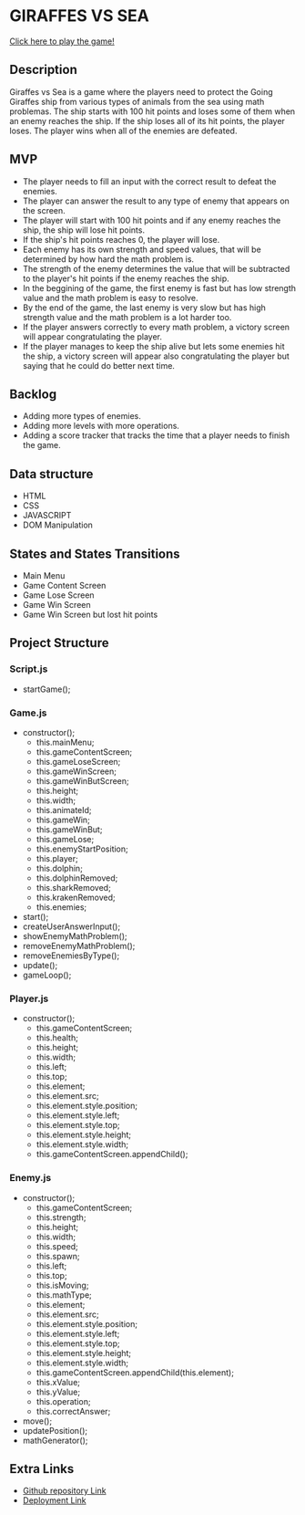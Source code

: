 # GIRAFFES VS SEA

[Click here to play the game!](https://giraffes-vs-sea.netlify.app/)

## Description
Giraffes vs Sea is a game where the players need to protect the Going Giraffes ship from various types of animals from the sea using math problemas. The ship starts with 100 hit points and loses some of them when an enemy reaches the ship. If the ship loses all of its hit points, the player loses. The player wins when all of the enemies are defeated.


## MVP
- The player needs to fill an input with the correct result to defeat the enemies.
- The player can answer the result to any type of enemy that appears on the screen.
- The player will start with 100 hit points and if any enemy reaches the ship, the ship will lose hit points.
- If the ship's hit points reaches 0, the player will lose.
- Each enemy has its own strength and speed values, that will be determined by how hard the math problem is.
- The strength of the enemy determines the value that will be subtracted to the player's hit points if the enemy reaches the ship.
- In the beggining of the game, the first enemy is fast but has low strength value and the math problem is easy to resolve.
- By the end of the game, the last enemy is very slow but has high strength value and the math problem is a lot harder too.
- If the player answers correctly to every math problem, a victory screen will appear congratulating the player.
- If the player manages to keep the ship alive but lets some enemies hit the ship, a victory screen will appear also congratulating the player but saying that he could do better next time.


## Backlog
- Adding more types of enemies.
- Adding more levels with more operations.
- Adding a score tracker that tracks the time that a player needs to finish the game.


## Data structure
- HTML
- CSS
- JAVASCRIPT
- DOM Manipulation


## States and States Transitions
- Main Menu
- Game Content Screen
- Game Lose Screen
- Game Win Screen
- Game Win Screen but lost hit points


## Project Structure
### Script.js
- startGame();

### Game.js
- constructor();
    - this.mainMenu;
    - this.gameContentScreen;
    - this.gameLoseScreen;
    - this.gameWinScreen;
    - this.gameWinButScreen;
    - this.height;
    - this.width;
    - this.animateId;
    - this.gameWin;
    - this.gameWinBut;
    - this.gameLose;
    - this.enemyStartPosition;
    - this.player;
    - this.dolphin;
    - this.dolphinRemoved;
    - this.sharkRemoved;
    - this.krakenRemoved;
    - this.enemies;
- start();
- createUserAnswerInput();
- showEnemyMathProblem();
- removeEnemyMathProblem();
- removeEnemiesByType();
- update();
- gameLoop();

### Player.js
- constructor();
    - this.gameContentScreen;
    - this.health;
    - this.height;
    - this.width;
    - this.left;
    - this.top;
    - this.element;
    - this.element.src;
    - this.element.style.position;
    - this.element.style.left;
    - this.element.style.top;
    - this.element.style.height;
    - this.element.style.width;
    - this.gameContentScreen.appendChild();

### Enemy.js
- constructor();
    - this.gameContentScreen;
    - this.strength;
    - this.height;
    - this.width;
    - this.speed;
    - this.spawn;
    - this.left;
    - this.top;
    - this.isMoving;
    - this.mathType;
    - this.element;
    - this.element.src;
    - this.element.style.position;
    - this.element.style.left;
    - this.element.style.top;
    - this.element.style.height;
    - this.element.style.width;  
    - this.gameContentScreen.appendChild(this.element);
    - this.xValue;
    - this.yValue;
    - this.operation;
    - this.correctAnswer;
- move();
- updatePosition();
- mathGenerator();


## Extra Links

- [Github repository Link](https://github.com/thetiagogil/giraffes-vs-sea)
- [Deployment Link](https://thetiagogil.github.io/giraffes-vs-sea/)

